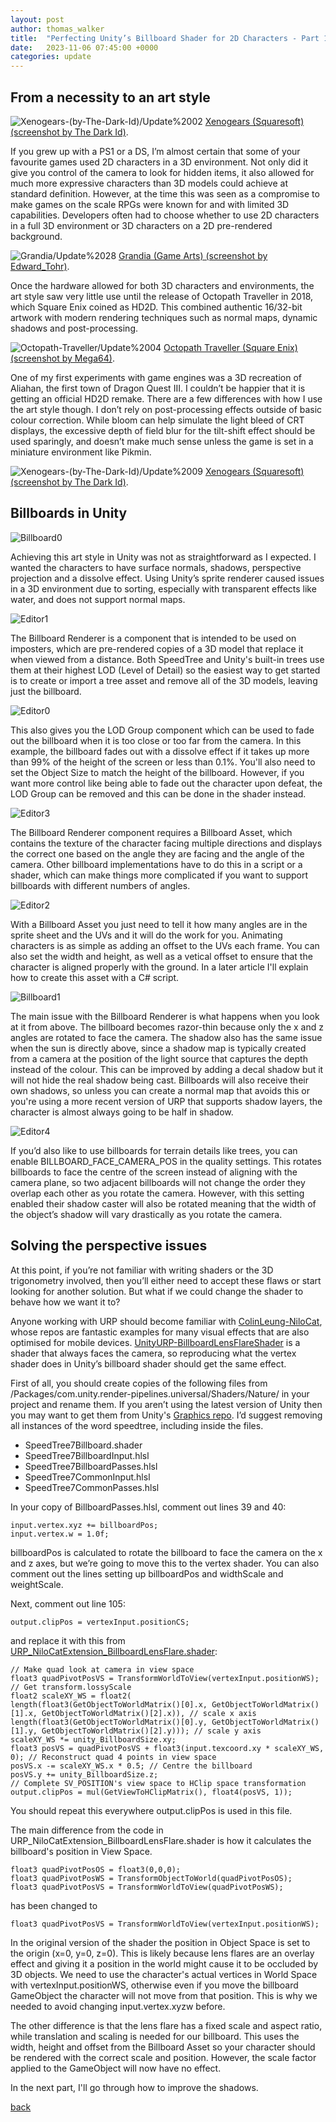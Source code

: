 ```yaml
---
layout: post
author: thomas_walker
title:  "Perfecting Unity’s Billboard Shader for 2D Characters - Part 1"
date:   2023-11-06 07:45:00 +0000
categories: update
---
```


## From a necessity to an art style

![Xenogears-(by-The-Dark-Id)/Update%2002](/assets/img/2023-11-05-perfecting-unitys_billboard_shader_for_hd2d/25-forehead33.jpg)
[Xenogears (Squaresoft) (screenshot by The Dark Id)](https://lparchive.org/Xenogears-(by-The-Dark-Id)/).

If you grew up with a PS1 or a DS, I’m almost certain that some of your favourite games used 2D characters in a 3D environment. Not only did it give you control of the camera to look for hidden items, it also allowed for much more expressive characters than 3D models could achieve at standard definition. However, at the time this was seen as a compromise to make games on the scale RPGs were known for and with limited 3D capabilities. Developers often had to choose whether to use 2D characters in a full 3D environment or 3D characters on a 2D pre-rendered background.

![Grandia/Update%2028](/assets/img/2023-11-05-perfecting-unitys_billboard_shader_for_hd2d/110-067.jpg)
[Grandia (Game Arts) (screenshot by Edward_Tohr)](https://lparchive.org/Grandia/).

Once the hardware allowed for both 3D characters and environments, the art style saw very little use until the release of Octopath Traveller in 2018, which Square Enix coined as HD2D. This combined authentic 16/32-bit artwork with modern rendering techniques such as normal maps, dynamic shadows and post-processing.

![Octopath-Traveller/Update%2004](/assets/img/2023-11-05-perfecting-unitys_billboard_shader_for_hd2d/12-013.jpg)
[Octopath Traveller (Square Enix) (screenshot by Mega64)](https://lparchive.org/Octopath-Traveller/).

One of my first experiments with game engines was a 3D recreation of Aliahan, the first town of Dragon Quest III. I couldn’t be happier that it is getting an official HD2D remake. There are a few differences with how I use the art style though. I don’t rely on post-processing effects outside of basic colour correction. While bloom can help simulate the light bleed of CRT displays, the excessive depth of field blur for the tilt-shift effect should be used sparingly, and doesn’t make much sense unless the game is set in a miniature environment like Pikmin.

![Xenogears-(by-The-Dark-Id)/Update%2009](/assets/img/2023-11-05-perfecting-unitys_billboard_shader_for_hd2d/8-dazil17.jpg)
[Xenogears (Squaresoft) (screenshot by The Dark Id)](https://lparchive.org/Xenogears-(by-The-Dark-Id)/).

## Billboards in Unity

![Billboard0](/assets/img/2023-11-05-perfecting-unitys_billboard_shader_for_hd2d/L5H7Ypy.png)

Achieving this art style in Unity was not as straightforward as I expected. I wanted the characters to have surface normals, shadows, perspective projection and a dissolve effect. Using Unity’s sprite renderer caused issues in a 3D environment due to sorting, especially with transparent effects like water, and does not support normal maps.

![Editor1](/assets/img/2023-11-05-perfecting-unitys_billboard_shader_for_hd2d/Editor1.png)

The Billboard Renderer is a component that is intended to be used on imposters, which are pre-rendered copies of a 3D model that replace it when viewed from a distance. Both SpeedTree and Unity's built-in trees use them at their highest LOD (Level of Detail) so the easiest way to get started is to create or import a tree asset and remove all of the 3D models, leaving just the billboard.

![Editor0](/assets/img/2023-11-05-perfecting-unitys_billboard_shader_for_hd2d/Editor0.png)

This also gives you the LOD Group component which can be used to fade out the billboard when it is too close or too far from the camera. In this example, the billboard fades out with a dissolve effect if it takes up more than 99% of the height of the screen or less than 0.1%. You'll also need to set the Object Size to match the height of the billboard. However, if you want more control like being able to fade out the character upon defeat, the LOD Group can be removed and this can be done in the shader instead.

![Editor3](/assets/img/2023-11-05-perfecting-unitys_billboard_shader_for_hd2d/Editor3.png)

The Billboard Renderer component requires a Billboard Asset, which contains the texture of the character facing multiple directions and displays the correct one based on the angle they are facing and the angle of the camera. Other billboard implementations have to do this in a script or a shader, which can make things more complicated if you want to support billboards with different numbers of angles.

![Editor2](/assets/img/2023-11-05-perfecting-unitys_billboard_shader_for_hd2d/Editor2.png)

With a Billboard Asset you just need to tell it how many angles are in the sprite sheet and the UVs and it will do the work for you. Animating characters is as simple as adding an offset to the UVs each frame. You can also set the width and height, as well as a vetical offset to ensure that the character is aligned properly with the ground. In a later article I'll explain how to create this asset with a C# script.

![Billboard1](/assets/img/2023-11-05-perfecting-unitys_billboard_shader_for_hd2d/GIJd6qL.png)

The main issue with the Billboard Renderer is what happens when you look at it from above. The billboard becomes razor-thin because only the x and z angles are rotated to face the camera. The shadow also has the same issue when the sun is directly above, since a shadow map is typically created from a camera at the position of the light source that captures the depth instead of the colour. This can be improved by adding a decal shadow but it will not hide the real shadow being cast. Billboards will also receive their own shadows, so unless you can create a normal map that avoids this or you're using a more recent version of URP that supports shadow layers, the character is almost always going to be half in shadow.

![Editor4](/assets/img/2023-11-05-perfecting-unitys_billboard_shader_for_hd2d/Editor4.png)

If you’d also like to use billboards for terrain details like trees, you can enable BILLBOARD_FACE_CAMERA_POS in the quality settings. This rotates billboards to face the centre of the screen instead of aligning with the camera plane, so two adjacent billboards will not change the order they overlap each other as you rotate the camera. However, with this setting enabled their shadow caster will also be rotated meaning that the width of the object’s shadow will vary drastically as you rotate the camera.

## Solving the perspective issues

At this point, if you’re not familiar with writing shaders or the 3D trigonometry involved, then you’ll either need to accept these flaws or start looking for another solution. But what if we could change the shader to behave how we want it to?

Anyone working with URP should become familiar with [ColinLeung-NiloCat](https://github.com/ColinLeung-NiloCat), whose repos are fantastic examples for many visual effects that are also optimised for mobile devices. [UnityURP-BillboardLensFlareShader](https://github.com/ColinLeung-NiloCat/UnityURP-BillboardLensFlareShader) is a shader that always faces the camera, so reproducing what the vertex shader does in Unity’s billboard shader should get the same effect.

First of all, you should create copies of the following files from /Packages/com.unity.render-pipelines.universal/Shaders/Nature/ in your project and rename them. If you aren’t using the latest version of Unity then you may want to get them from Unity's [Graphics repo](https://github.com/Unity-Technologies/Graphics/tree/master/Packages/com.unity.render-pipelines.universal/Shaders/Nature). I’d suggest removing all instances of the word speedtree, including inside the files.

* SpeedTree7Billboard.shader
* SpeedTree7BillboardInput.hlsl
* SpeedTree7BillboardPasses.hlsl
* SpeedTree7CommonInput.hlsl
* SpeedTree7CommonPasses.hlsl

In your copy of BillboardPasses.hlsl, comment out lines 39 and 40:
```hlsl
input.vertex.xyz += billboardPos;
input.vertex.w = 1.0f;
```
billboardPos is calculated to rotate the billboard to face the camera on the x and z axes, but we’re going to move this to the vertex shader. You can also comment out the lines setting up billboardPos and widthScale and weightScale.

Next, comment out line 105:
```hlsl
output.clipPos = vertexInput.positionCS;
```
and replace it with this from [URP_NiloCatExtension_BillboardLensFlare.shader](https://github.com/ColinLeung-NiloCat/UnityURP-BillboardLensFlareShader/blob/master/URP_NiloCatExtension_BillboardLensFlare.shader):
```hlsl
// Make quad look at camera in view space
float3 quadPivotPosVS = TransformWorldToView(vertexInput.positionWS);
// Get transform.lossyScale
float2 scaleXY_WS = float2(
length(float3(GetObjectToWorldMatrix()[0].x, GetObjectToWorldMatrix()[1].x, GetObjectToWorldMatrix()[2].x)), // scale x axis
length(float3(GetObjectToWorldMatrix()[0].y, GetObjectToWorldMatrix()[1].y, GetObjectToWorldMatrix()[2].y))); // scale y axis
scaleXY_WS *= unity_BillboardSize.xy;
float3 posVS = quadPivotPosVS + float3(input.texcoord.xy * scaleXY_WS, 0); // Reconstruct quad 4 points in view space
posVS.x -= scaleXY_WS.x * 0.5; // Centre the billboard
posVS.y += unity_BillboardSize.z;
// Complete SV_POSITION's view space to HClip space transformation
output.clipPos = mul(GetViewToHClipMatrix(), float4(posVS, 1));
```
You should repeat this everywhere output.clipPos is used in this file.

The main difference from the code in URP_NiloCatExtension_BillboardLensFlare.shader is how it calculates the billboard's position in View Space.
```hlsl
float3 quadPivotPosOS = float3(0,0,0);
float3 quadPivotPosWS = TransformObjectToWorld(quadPivotPosOS);
float3 quadPivotPosVS = TransformWorldToView(quadPivotPosWS);
```
has been changed to
```hlsl
float3 quadPivotPosVS = TransformWorldToView(vertexInput.positionWS);
```
In the original version of the shader the position in Object Space is set to the origin (x=0, y=0, z=0). This is likely because lens flares are an overlay effect and giving it a position in the world might cause it to be occluded by 3D objects. We need to use the character's actual vertices in World Space with vertexInput.positionWS, otherwise even if you move the billboard GameObject the character will not move from that position. This is why we needed to avoid changing input.vertex.xyzw before.

The other difference is that the lens flare has a fixed scale and aspect ratio, while translation and scaling is needed for our billboard. This uses the width, height and offset from the Billboard Asset so your character should be rendered with the correct scale and position. However, the scale factor applied to the GameObject will now have no effect.

In the next part, I'll go through how to improve the shadows.

[back](/)

